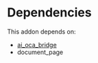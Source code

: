# Dependencies

This addon depends on:

- [ai_oca_bridge](../../odoo-bringout-oca-ai-ai_oca_bridge)
- document_page
